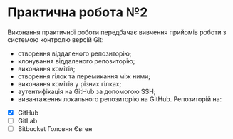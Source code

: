 # Практична робота №2
 Виконання практичної роботи передбачає вивчення прийомів роботи з системою контролю версій Git: 
 - створення віддаленого репозиторію;
 - клонування віддаленого репозиторію;
 - виконання комітів;
 - створення гілок та перемикання між ними;
 - виконання комітів у різних гілках;
 - аутентифікація на GitHub за допомогою SSH;
 - вивантаження локального репозиторію на GitHub.
 Репозиторій на:
- [x] GitHub
- [ ] GitLab
- [ ] Bitbucket
 Головня Євген
